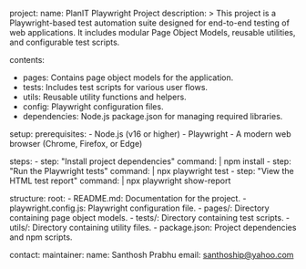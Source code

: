 project:
  name: PlanIT Playwright Project
  description: >
    This project is a Playwright-based test automation suite designed for end-to-end testing of web applications.
    It includes modular Page Object Models, reusable utilities, and configurable test scripts.

contents:
  - pages: Contains page object models for the application.
  - tests: Includes test scripts for various user flows.
  - utils: Reusable utility functions and helpers.
  - config: Playwright configuration files.
  - dependencies: Node.js package.json for managing required libraries.

setup:
  prerequisites:
    - Node.js (v16 or higher)
    - Playwright
    - A modern web browser (Chrome, Firefox, or Edge)

  steps:
    - step: "Install project dependencies"
      command: |
        npm install
    - step: "Run the Playwright tests"
      command: |
        npx playwright test
    - step: "View the HTML test report"
      command: |
        npx playwright show-report

structure:
  root:
    - README.md: Documentation for the project.
    - playwright.config.js: Playwright configuration file.
    - pages/: Directory containing page object models.
    - tests/: Directory containing test scripts.
    - utils/: Directory containing utility files.
    - package.json: Project dependencies and npm scripts.

contact:
  maintainer:
    name: Santhosh Prabhu
    email: santhoship@yahoo.com
